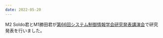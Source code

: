```yaml
---
date: 2022-05-20
---
```

M2 Soldo君とM1勝田君が<a href="https://sci22.iscie.or.jp/">第66回システム制御情報学会研究発表講演会</a>で研究発表を行いました。 
